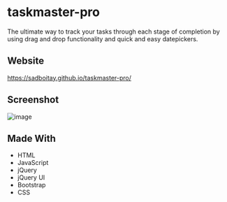 # taskmaster-pro
The ultimate way to track your tasks through each stage of completion by using drag and drop functionality and quick and easy datepickers.

## Website
https://sadboitay.github.io/taskmaster-pro/

## Screenshot
![image](https://user-images.githubusercontent.com/86327207/130157601-5b309263-03a9-4e7c-a333-5fd3d8553f59.png)

## Made With
* HTML
* JavaScript
* jQuery
* jQuery UI
* Bootstrap
* CSS
